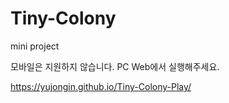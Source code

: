 # Tiny-Colony
mini project

모바일은 지원하지 않습니다.
PC Web에서 실행해주세요.

https://yujongin.github.io/Tiny-Colony-Play/
